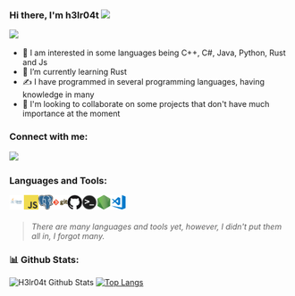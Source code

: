 ### Hi there, I'm h3lr04t <img src="https://media.giphy.com/media/hvRJCLFzcasrR4ia7z/giphy.gif" width="25px" />

<img src="https://i.ibb.co/p1LgnmN/programming.gif" />

- 👀 I am interested in some languages being C++, C#, Java, Python, Rust and Js
- 🌱 I’m currently learning Rust
- ✍️ I have programmed in several programming languages, having knowledge in many
- 💞️ I'm looking to collaborate on some projects that don't have much importance at the moment

### Connect with me:
[<img src="https://discord.c99.nl/widget/theme-3/844551648433012756.png" />](https://discord.com/users/844551648433012756)

### Languages and Tools:

<img align="left" alt="Java" width="26px" src="https://raw.githubusercontent.com/github/explore/80688e429a7d4ef2fca1e82350fe8e3517d3494d/topics/java/java.png" />
<img align="left" alt="JavaScript" width="26px" src="https://raw.githubusercontent.com/github/explore/80688e429a7d4ef2fca1e82350fe8e3517d3494d/topics/javascript/javascript.png" />
<img align="left" alt="PostgreSQL" width="26px" src="https://raw.githubusercontent.com/github/explore/80688e429a7d4ef2fca1e82350fe8e3517d3494d/topics/postgresql/postgresql.png" />
<img align="left" alt="Git" width="26px" src="https://raw.githubusercontent.com/github/explore/80688e429a7d4ef2fca1e82350fe8e3517d3494d/topics/git/git.png" />
<img align="left" alt="GitHub" width="26px" src="https://raw.githubusercontent.com/github/explore/78df643247d429f6cc873026c0622819ad797942/topics/github/github.png" />
<img align="left" alt="Terminal" width="26px" src="https://raw.githubusercontent.com/github/explore/80688e429a7d4ef2fca1e82350fe8e3517d3494d/topics/terminal/terminal.png" />
<img align="left" alt="Node.js" width="26px" src="https://raw.githubusercontent.com/github/explore/80688e429a7d4ef2fca1e82350fe8e3517d3494d/topics/nodejs/nodejs.png" />
<img align="left" alt="Visual Studio Code" width="26px" src="https://raw.githubusercontent.com/github/explore/80688e429a7d4ef2fca1e82350fe8e3517d3494d/topics/visual-studio-code/visual-studio-code.png" />

<br/>
<br/>

> *There are many languages ​​and tools yet, however, I didn't put them all in, I forgot many.*

### 📊 Github Stats:
![H3lr04t Github Stats](https://github-readme-stats.vercel.app/api?username=h3lr04t&show_icons=true&theme=dracula&count_private=true&include_all_commits=true&hide=contribs,issues,stars)
[![Top Langs](https://github-readme-stats.vercel.app/api/top-langs/?username=h3lr04t&layout=compact)](https://github.com/anuraghazra/github-readme-stats)
